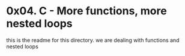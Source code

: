 # 0x04. C - More functions, more nested loops
this is the readme for this directory. we are dealing with functions and nested loops